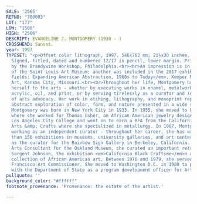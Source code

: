 ```yaml
---
SALE: '2565'
REFNO: "780003"
LOT: "177"
LOW: "1500"
HIGH: "2500"
DESCRIPT: EVANGELINE J. MONTGOMERY (1930 - )
CROSSHEAD: Sunset.
year: 1997
TYPESET: "<p>Offset color lithograph, 1997. 546x762 mm; 21½x30 inches, full margins.
  Signed, titled, dated and numbered 12/17 in pencil, lower margin. Printed and published
  by the Brandywine Workshop, Philadelphia.<br><br>An impression is in the collection
  of the Saint Louis Art Museum; another was included in the 2017 exhibition <em>Magnetic
  Fields: Expanding American Abstraction, 1960s to Today</em>, Kemper Museum of Contemporary
  Art, Kansas City, Missouri.<br><br>Throughout her life, Montgomery has dedicated
  herself to the arts - whether by executing works in enamel, metalwork, fiber art,
  acrylic, oil, and print, or by serving tirelessly as a curator and in various roles
  of arts advocacy. Her work in etching, lithography, and monoprint represents an
  abstract exploration of color, form, and nature presented in a wide range of media.<br><br>Evangeline
  Montgomery was born in New York City in 1933. In 1955, she moved to Los Angeles
  where she worked for Thomas Usher, an African American jewelry designer. She attended
  Los Angeles City College and went on to earn a BFA from the California College of
  Arts &amp; Crafts where she specialized in metallurgy. In 1967, Montgomery began
  working as an independent curator - throughout her career, she has organized more
  than 150 exhibitions in museums, university galleries, and art centers. She served
  as the curator for the Rainbow Sign Gallery in Berkeley, California. Later, as Black
  Arts Consultant for the Oakland Museum, she curated an important retrospective of
  Sargent Johnson, the exhibition <em>California Black Craftsme</em>n and built their
  collection of African American art. Between 1976 and 1979, she served as the San
  Francisco Art Commissioner. She moved to Washington D.C. in 1980 to pursue a career
  with the Department of State as a program development officer for Arts America.</p>"
pullquote: ''
background_color: "#ffffff"
footnote_provenance: 'Provenance: the estate of the artist.'

---
```

